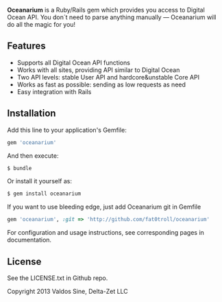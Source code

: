 **Oceanarium** is a Ruby/Rails gem which provides you access to Digital Ocean API. You don´t need to parse anything manually — Oceanarium will do all the magic for you!

## Features

* Supports all Digital Ocean API functions
* Works with all sites, providing API similar to Digital Ocean
* Two API levels: stable User API and hardcore&unstable Core API
* Works as fast as possible: sending as low requests as need
* Easy integration with Rails

## Installation

Add this line to your application's Gemfile:

~~~ruby
gem 'oceanarium'
~~~

And then execute:

~~~bash
$ bundle
~~~

Or install it yourself as:

~~~bash
$ gem install oceanarium
~~~

If you want to use bleeding edge, just add Oceanarium git in Gemfile

~~~ruby
gem 'oceanarium', :git => 'http://github.com/fat0troll/oceanarium'
~~~

For configuration and usage instructions, see corresponding pages in documentation.

## License

See the LICENSE.txt in Github repo.

Copyright 2013 Valdos Sine, Delta-Zet LLC
